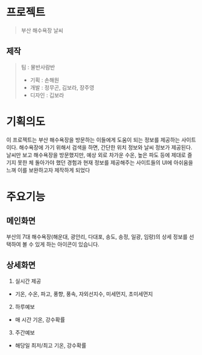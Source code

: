 # 프로젝트

> 부산 해수욕장 날씨

## 제작

> 팀 : 물반사람반
> - 기획 : 손해원
> - 개발 : 정무곤, 김보라, 장주영
> - 디자인 : 깁보라

# 기획의도

이 프로젝트는 부산 해수욕장을 방문하는 이들에게 도움이 되는 정보를 제공하는 사이트이다.
해수욕장에 가기 위해서 검색을 하면, 간단한 위치 정보와 날씨 정보가 제공된다.
날씨만 보고 해수욕장을 방문했지만, 예상 외로 차가운 수온, 높은 파도 등에 제대로 즐기지 못한 체 돌아가야 했던 경험과 현재 정보를 제공해주는 사이트들의 UI에 아쉬움을 느껴 이를 보완하고자 제작하게 되었다

# 주요기능

## 메인화면

부산의 7대 해수욕장(해운대, 광안리, 다대포, 송도, 송정, 일광, 임랑)의 상세 정보를 선택하여 볼 수 있게 하는 아이콘이 있습니다.

## 상세화면

1. 실시간 제공

- 기온, 수온, 파고, 풍향, 풍속, 자외선지수, 미세먼지, 초미세먼지

2. 하루예보

- 매 시간 기온, 강수확률

3. 주간예보

- 해당일 최저/최고 기온, 강수확률

